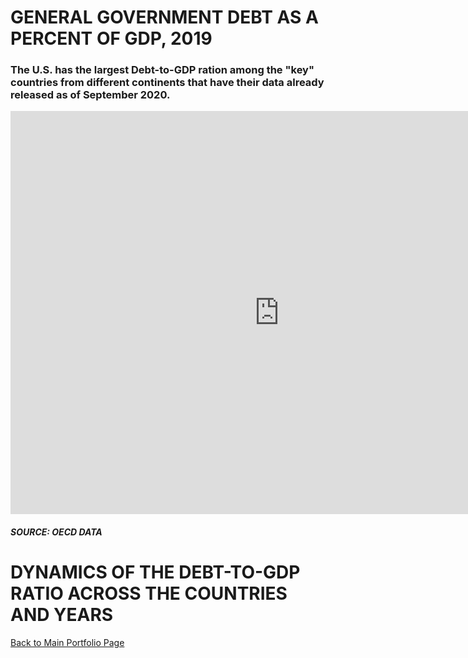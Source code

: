 
# GENERAL GOVERNMENT DEBT AS A PERCENT OF GDP, 2019

### The U.S. has the largest Debt-to-GDP ration among the "key" countries from different continents that have their data already released as of September 2020.

<iframe src="https://data.oecd.org/chart/65u7" width="860" height="645" style="border: 0" mozallowfullscreen="true" webkitallowfullscreen="true" allowfullscreen="true"><a href="https://data.oecd.org/chart/65u7" target="_blank">OECD Chart: General government debt, Total, % of GDP, Annual, 2019</a></iframe>

##### SOURCE: OECD DATA


# DYNAMICS OF THE DEBT-TO-GDP RATIO ACROSS THE COUNTRIES AND YEARS

<div class="flourish-embed flourish-chart" data-src="visualisation/3729659" data-url="https://flo.uri.sh/visualisation/3729659/embed" aria-label=""><script src="https://public.flourish.studio/resources/embed.js"></script></div>

[Back to Main Portfolio Page](/README.md)
